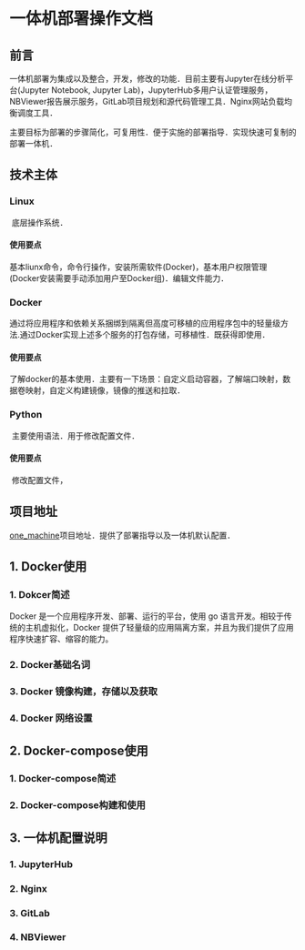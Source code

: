 # 一体机部署操作文档

## 前言

​	一体机部署为集成以及整合，开发，修改的功能．目前主要有Jupyter在线分析平台(Jupyter Notebook, Jupyter Lab)，JupyterHub多用户认证管理服务，NBViewer报告展示服务，GitLab项目规划和源代码管理工具．Nginx网站负载均衡调度工具．

​	主要目标为部署的步骤简化，可复用性．便于实施的部署指导．实现快速可复制的部署一体机．

## 技术主体

### Linux

​	底层操作系统．

#### 使用要点

​	基本liunx命令，命令行操作，安装所需软件(Docker)，基本用户权限管理(Docker安装需要手动添加用户至Docker组)．编辑文件能力．

### Docker

​	通过将应用程序和依赖关系捆绑到隔离但高度可移植的应用程序包中的轻量级方法.通过Docker实现上述多个服务的打包存储，可移植性．既获得即使用．

#### 使用要点

​	了解docker的基本使用．主要有一下场景：自定义启动容器，了解端口映射，数据卷映射，自定义构建镜像，镜像的推送和拉取．

### Python

​	主要使用语法．用于修改配置文件．

#### 使用要点

​	修改配置文件，

## 项目地址

[one_machine](http://106.15.198.200/lab_dev/one_machine)项目地址．提供了部署指导以及一体机默认配置．

## 1. Docker使用

### 1. Dokcer简述

Docker 是一个应用程序开发、部署、运行的平台，使用 go 语言开发。相较于传统的主机虚拟化，Docker 提供了轻量级的应用隔离方案，并且为我们提供了应用程序快速扩容、缩容的能力。

### 2. Docker基础名词

### 3. Docker 镜像构建，存储以及获取

### 4. Docker 网络设置

## 2. Docker-compose使用

### 1. Docker-compose简述

### 2. Docker-compose构建和使用

## 3. 一体机配置说明

### 1. JupyterHub

### 2. Nginx

### 3. GitLab

### 4. NBViewer



​	